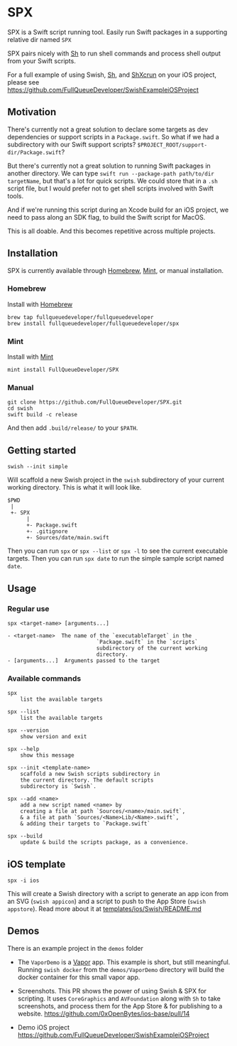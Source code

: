# SPX

SPX is a Swift script running tool. Easily run Swift packages in a supporting relative dir named `SPX`

SPX pairs nicely with [Sh](https://github.com/FullQueueDeveloper/Sh) to run shell commands and process shell output from your Swift scripts.

For a full example of using Swish, [Sh](https://github.com/FullQueueDeveloper/Sh), and [ShXcrun](https://github.com/FullQueueDeveloper/ShXcrun) on your iOS project, please see https://github.com/FullQueueDeveloper/SwishExampleiOSProject

## Motivation

There's currently not a great solution to declare some targets as dev dependencies or support scripts in a `Package.swift`. So what if we had a subdirectory with our Swift support scripts? `$PROJECT_ROOT/support-dir/Package.swift`?

But there's currently not a great solution to running Swift packages in another directory. We can type `swift run --package-path path/to/dir targetName`, but that's a lot for quick scripts. We could store that in a `.sh` script file, but I would prefer not to get shell scripts involved with Swift tools.

And if we're running this script during an Xcode build for an iOS project, we need to pass along an SDK flag, to build the Swift script for MacOS.

This is all doable. And this becomes repetitive across multiple projects.

## Installation

SPX is currently available through [Homebrew](https://brew.sh), [Mint](https://github.com/yonaskolb/Mint), or manual installation.

### Homebrew

Install with [Homebrew](https://brew.sh)

    brew tap fullqueuedeveloper/fullqueuedeveloper
    brew install fullqueuedeveloper/fullqueuedeveloper/spx

### Mint

Install with [Mint](https://github.com/yonaskolb/Mint)

    mint install FullQueueDeveloper/SPX

### Manual

    git clone https://github.com/FullQueueDeveloper/SPX.git
    cd swish
    swift build -c release

And then add `.build/release/` to your `$PATH`.

## Getting started

    swish --init simple

Will scaffold a new Swish project in the `swish` subdirectory of your current working directory. This is what it will look like.

    $PWD
     |
     +- SPX
          |
          +- Package.swift
          +- .gitignore
          +- Sources/date/main.swift

Then you can run `spx` or `spx --list` or `spx -l` to see the current executable targets. Then you can run `spx date` to run the simple sample script named `date`.

## Usage

### Regular use

    spx <target-name> [arguments...]

    - <target-name>  The name of the `executableTarget` in the
                                `Package.swift` in the `scripts`
                                subdirectory of the current working
                                directory.
    - [arguments...]  Arguments passed to the target

### Available commands

    spx
        list the available targets

    spx --list
        list the available targets

    spx --version
        show version and exit

    spx --help
        show this message

    spx --init <template-name>
        scaffold a new Swish scripts subdirectory in
        the current directory. The default scripts
        subdirectory is `Swish`.

    spx --add <name>
        add a new script named <name> by
        creating a file at path `Sources/<name>/main.swift`,
        & a file at path `Sources/<Name>Lib/<Name>.swift`,
        & adding their targets to `Package.swift`

    spx --build
        update & build the scripts package, as a convenience.

## iOS template

    spx -i ios

This will create a Swish directory with a script to generate an app icon from an SVG (`swish appicon`) and a script to push to the App Store (`swish appstore`). Read more about it at [templates/ios/Swish/README.md](templates/ios/Swish/README.md)

## Demos

There is an example project in the `demos` folder

- The `VaporDemo` is a [Vapor](https://vapor.codes) app. This example is short, but still meaningful. Running `swish docker` from the `demos/VaporDemo` directory will build the docker container for this small vapor app.

- Screenshots. This PR shows the power of using Swish & SPX for scripting. It uses `CoreGraphics` and `AVFoundation` along with `Sh` to take screenshots, and process them for the App Store & for publishing to a website. https://github.com/0xOpenBytes/ios-base/pull/14

- Demo iOS project https://github.com/FullQueueDeveloper/SwishExampleiOSProject
